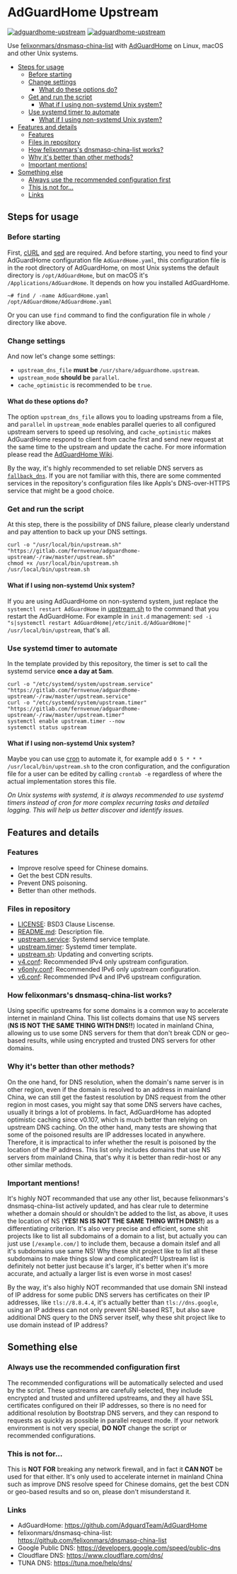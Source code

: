# AdGuardHome Upstream

[![adguardhome-upstream](https://img.shields.io/badge/GitHub-AdGuardHome%20Upstream-blueviolet?style=flat-square&logo=github)](https://github.com/fernvenue/adguardhome-upstream)
[![adguardhome-upstream](https://img.shields.io/badge/GitLab-AdGuardHome%20Upstream-orange?style=flat-square&logo=gitlab)](https://gitlab.com/fernvenue/adguardhome-upstream)

Use [felixonmars/dnsmasq-china-list](https://github.com/felixonmars/dnsmasq-china-list) with [AdGuardHome](https://github.com/AdGuardTeam/AdGuardHome) on Linux, macOS and other Unix systems.

* [Steps for usage](#steps-for-usage)
    * [Before starting](#before-starting)
    * [Change settings](#change-settings)
        * [What do these options do?](#what-do-these-options-do)
    * [Get and run the script](#get-and-run-the-script)
        * [What if I using non-systemd Unix system?](#what-if-i-using-non-systemd-unix-system)
    * [Use systemd timer to automate](#use-systemd-timer-to-automate)
        * [What if I using non-systemd Unix system?](#what-if-i-using-non-systemd-unix-system-1)
* [Features and details](#features-and-details)
    * [Features](#features)
    * [Files in repository](#files-in-repository)
    * [How felixonmars's dnsmasq-china-list works?](#how-felixonmarss-dnsmasq-china-list-works)
    * [Why it's better than other methods?](#why-its-better-than-other-methods)
    * [Important mentions!](#important-mentions)
* [Something else](#something-else)
    * [Always use the recommended configuration first](#always-use-the-recommended-configuration-first)
    * [This is not for...](#this-is-not-for)
    * [Links](#links)

## Steps for usage

### Before starting

First, [cURL](https://curl.se/) and [sed](https://www.gnu.org/software/sed/) are required. And before starting, you need to find your AdGuardHome configuration file `AdGuardHome.yaml`, this configuration file is in the root directory of AdGuardHome, on most Unix systems the default directory is `/opt/AdGuardHome`, but on macOS it's `/Applications/AdGuardHome`. It depends on how you installed AdGuardHome.

```
~# find / -name AdGuardHome.yaml
/opt/AdGuardHome/AdGuardHome.yaml
```

Or you can use `find` command to find the configuration file in whole `/` directory like above.

### Change settings

And now let's change some settings:

- `upstream_dns_file` **must be** `/usr/share/adguardhome.upstream`.
- `upstream_mode` **should be** `parallel`.
- `cache_optimistic` is recommended to be `true`.

#### What do these options do?

The option `upstream_dns_file` allows you to loading upstreams from a file, and `parallel` in `upstream_mode` enables parallel queries to all configured upstream servers to speed up resolving, and `cache_optimistic` makes AdGuardHome respond to client from cache first and send new request at the same time to the upstream and update the cache. For more information please read the [AdGuardHome Wiki](https://github.com/AdguardTeam/AdGuardHome/wiki/Configuration).

By the way, it's highly recommended to set reliable DNS servers as [`fallback_dns`](https://github.com/AdguardTeam/AdGuardHome/wiki/Configuration#configuration-file). If you are not familiar with this, there are some commented services in the repository's configuration files like Appls's DNS-over-HTTPS service that might be a good choice.

### Get and run the script

At this step, there is the possibility of DNS failure, please clearly understand and pay attention to back up your DNS settings.

```
curl -o "/usr/local/bin/upstream.sh" "https://gitlab.com/fernvenue/adguardhome-upstream/-/raw/master/upstream.sh"
chmod +x /usr/local/bin/upstream.sh
/usr/local/bin/upstream.sh
```

#### What if I using non-systemd Unix system?

If you are using AdGuardHome on non-systemd system, just replace the `systemctl restart AdGuardHome` in [upstream.sh](./upstream.sh) to the command that you restart the AdGuardHome. For example in `init.d` management: `sed -i "s|systemctl restart AdGuardHome|/etc/init.d/AdGuardHome|" /usr/local/bin/upstream`, that's all.

### Use systemd timer to automate

In the template provided by this repository, the timer is set to call the systemd service **once a day at 5am**.

```
curl -o "/etc/systemd/system/upstream.service" "https://gitlab.com/fernvenue/adguardhome-upstream/-/raw/master/upstream.service"
curl -o "/etc/systemd/system/upstream.timer" "https://gitlab.com/fernvenue/adguardhome-upstream/-/raw/master/upstream.timer"
systemctl enable upstream.timer --now
systemctl status upstream
```

#### What if I using non-systemd Unix system?

Maybe you can use [cron](https://en.wikipedia.org/wiki/Cron) to automate it, for example add `0 5 * * * /usr/local/bin/upstream.sh` to the cron configuration, and the configuration file for a user can be edited by calling `crontab -e` regardless of where the actual implementation stores this file.

*On Unix systems with systemd, it is always recommended to use systemd timers instead of cron for more complex recurring tasks and detailed logging. This will help us better discover and identify issues.*

## Features and details

### Features

- Improve resolve speed for Chinese domains.
- Get the best CDN results.
- Prevent DNS poisoning.
- Better than other methods.

### Files in repository

- [LICENSE](./LICENSE): BSD3 Clause Liscense.
- [README.md](./README.md): Description file.
- [upstream.service](./upstream.service): Systemd service template.
- [upstream.timer](./upstream.timer): Systemd timer template.
- [upstream.sh](./upstream.sh): Updating and converting scripts.
- [v4.conf](./v4.conf): Recommended IPv4 only upstream configuration.
- [v6only.conf](./v6only.conf): Recommended IPv6 only upstream configuration.
- [v6.conf](./v6.conf): Recommended IPv4 and IPv6 upstream configuration.

### How felixonmars's dnsmasq-china-list works?

Using specific upstreams for some domains is a common way to accelerate internet in mainland China. This list collects domains that use NS servers (**NS IS NOT THE SAME THING WITH DNS!!**) located in mainland China, allowing us to use some DNS servers for them that don't break CDN or geo-based results, while using encrypted and trusted DNS servers for other domains.

### Why it's better than other methods?

On the one hand, for DNS resolution, when the domain's name server is in other region, even if the domain is resolved to an address in mainland China, we can still get the fastest resolution by DNS request from the other region in most cases, you might say that some DNS servers have caches, usually it brings a lot of problems. In fact, AdGuardHome has adopted optimistic caching since v0.107, which is much better than relying on upstream DNS caching. On the other hand, many tests are showing that some of the poisoned results are IP addresses located in anywhere. Therefore, it is impractical to infer whether the result is poisoned by the location of the IP address. This list only includes domains that use NS servers from mainland China, that's why it is better than redir-host or any other similar methods. 

### Important mentions!

It's highly NOT recommanded that use any other list, because felixonmars's dnsmasq-china-list actively updated, and has clear rule to determine whether a domain should or shouldn't be added to the list, as above, it uses the location of NS (**YES! NS IS NOT THE SAME THING WITH DNS!!**) as a differentiating criterion. It's also very precise and efficient, some shit projects like to list all subdomains of a domain to a list, but actually you can just use `[/example.com/]` to include them, because a domain itslef and all it's subdomains use same NS! Why these shit project like to list all these subdomains to make things slow and complicated?! Upstream list is definitely not better just because it's larger, it's better when it's more accurate, and actually a larger list is even worse in most cases!

By the way, it's also highly NOT recommanded that use domain SNI instead of IP address for some public DNS servers has certificates on their IP addresses, like `tls://8.8.4.4`, it's actually better than `tls://dns.google`, using an IP address can not only prevent SNI-based RST, but also save additional DNS query to the DNS server itself, why these shit project like to use domain instead of IP address?

## Something else

### Always use the recommended configuration first

The recommended configurations will be automatically selected and used by the script. These upstreams are carefully selected, they include encrypted and trusted and unfiltered upstreams, and they all have SSL certificates configured on their IP addresses, so there is no need for additional resolution by Bootstrap DNS servers, and they can respond to requests as quickly as possible in parallel request mode. If your network environment is not very special, **DO NOT** change the script or recommended configurations.

### This is not for...

This is **NOT FOR** breaking any network firewall, and in fact it **CAN NOT** be used for that either. It's only used to accelerate internet in mainland China such as improve DNS resolve speed for Chinese domains, get the best CDN or geo-based results and so on, please don't misunderstand it.

### Links

- AdGuardHome: https://github.com/AdguardTeam/AdGuardHome
- felixonmars/dnsmasq-china-list: https://github.com/felixonmars/dnsmasq-china-list
- Google Public DNS: https://developers.google.com/speed/public-dns
- Cloudflare DNS: https://www.cloudflare.com/dns/
- TUNA DNS: https://tuna.moe/help/dns/
